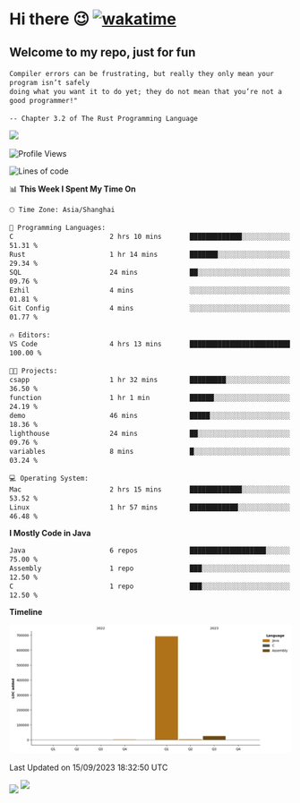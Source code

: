 # Hi there 😉 [![wakatime](https://wakatime.com/badge/user/b06f1799-d59e-4d93-be43-644d6ec7f0fc.svg)](https://wakatime.com/@b06f1799-d59e-4d93-be43-644d6ec7f0fc)
## Welcome to my repo, just for fun
```
Compiler errors can be frustrating, but really they only mean your program isn’t safely 
doing what you want it to do yet; they do not mean that you’re not a good programmer!"
    
-- Chapter 3.2 of The Rust Programming Language 
```

![](https://github-readme-stats.vercel.app/api/wakatime?username=蓝海&api_domain=wakapi.dev&bg_color=1A202C&title_color=2F855A&icon_color=2F855A&text_color=ffffff&custom_title=Wakapi%20Week%20Stats&layout=compact)
<!--START_SECTION:waka-->
![Profile Views](http://img.shields.io/badge/Profile%20Views-22-blue)

![Lines of code](https://img.shields.io/badge/From%20Hello%20World%20I%27ve%20Written-721.5%20thousand%20lines%20of%20code-blue)

📊 **This Week I Spent My Time On** 

```text
🕑︎ Time Zone: Asia/Shanghai

💬 Programming Languages: 
C                        2 hrs 10 mins       █████████████░░░░░░░░░░░░   51.31 % 
Rust                     1 hr 14 mins        ███████░░░░░░░░░░░░░░░░░░   29.34 % 
SQL                      24 mins             ██░░░░░░░░░░░░░░░░░░░░░░░   09.76 % 
Ezhil                    4 mins              ░░░░░░░░░░░░░░░░░░░░░░░░░   01.81 % 
Git Config               4 mins              ░░░░░░░░░░░░░░░░░░░░░░░░░   01.77 % 

🔥 Editors: 
VS Code                  4 hrs 13 mins       █████████████████████████   100.00 % 

🐱‍💻 Projects: 
csapp                    1 hr 32 mins        █████████░░░░░░░░░░░░░░░░   36.50 % 
function                 1 hr 1 min          ██████░░░░░░░░░░░░░░░░░░░   24.19 % 
demo                     46 mins             █████░░░░░░░░░░░░░░░░░░░░   18.36 % 
lighthouse               24 mins             ██░░░░░░░░░░░░░░░░░░░░░░░   09.76 % 
variables                8 mins              █░░░░░░░░░░░░░░░░░░░░░░░░   03.24 % 

💻 Operating System: 
Mac                      2 hrs 15 mins       █████████████░░░░░░░░░░░░   53.52 % 
Linux                    1 hr 57 mins        ████████████░░░░░░░░░░░░░   46.48 % 
```

**I Mostly Code in Java** 

```text
Java                     6 repos             ███████████████████░░░░░░   75.00 % 
Assembly                 1 repo              ███░░░░░░░░░░░░░░░░░░░░░░   12.50 % 
C                        1 repo              ███░░░░░░░░░░░░░░░░░░░░░░   12.50 % 
```



**Timeline**

![Lines of Code chart](https://raw.githubusercontent.com/EnzoGuang/EnzoGuang/master/assets/bar_graph.png)


 Last Updated on 15/09/2023 18:32:50 UTC
<!--END_SECTION:waka--><img align="middle" src="https://github-readme-stats.vercel.app/api?username=EnzoGuang">
<img aligh="center" src="https://github-readme-stats.vercel.app/api/top-langs/?username=EnzoGuang&layout=compact">

